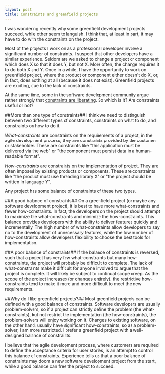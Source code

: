 ```yaml
---
layout: post
title: Constraints and greenfield projects
---
```

I was wondering recently why some greenfield development projects succeed, while other seem to languish. I think that, at least in part, it may have to do with the constraints on the project.

Most of the projects I work on as a professional developer involve a significant number of constraints. I suspect that other developers have a similar experience. Seldom are we asked to change a project or component which does X so that it does Y, but not X. More often, the change requires it to do both X and Y. Once in a while, I have the opportunity to work on greenfield project, where the product or component either doesn't do X, or, in fact, does nothing at all (because it does not exist). Greenfield projects are exciting, due to the lack of constraints.

At the same time, some in the software development community argue rather strongly that [constraints are liberating](http://gettingreal.37signals.com/ch03_Embrace_Constraints.php). So which is it? Are constraints useful or not?

##More than one type of constraints##
I think we need to distinguish between two different types of constraints, constraints on what to do, and constraints on how to do it.

_What-constraints_ are constraints on the requirements of a project, in the agile development process, they are constraints provided by the customer or stakeholder. These are constraints like "this application must be delivered via the web" or "the component must persist data in a human-readable format".

_How-constraints_ are constraints on the implementation of project. They are often imposed by existing products or components. These are constraints like "the product must use threading library X" or "the project should be written in language Y".

Any project has some balance of constraints of these two types.

##A good balance of constraints##
On a greenfield project (or maybe any software development project), it is best to have more what-constraints and fewer how-constraints. In fact, the developers on the project should attempt to maximize the what-constraints and minimize the how-constraints. This balance provides developers with the ability to deliver features quickly and incrementally. The high number of what-constraints allow developers to say no to the development of unnecessary features, while the low number of how-constraints allow developers flexibility to choose the best tools for implementation.

##A poor balance of constraints##
If the balance of constraints is reversed, such that a project has very few what-constraints but many how-constraints, the project will probably be difficult to complete. The lack of what-constraints make it difficult for anyone involved to argue that the project is complete. It will likely be subject to continual scope creep. As the scope of the project increases (or changes entirely), the restrictive how-constraints tend to make it more and more difficult to meet the new requirements.

##Why do I like greenfield projects?##
Most greenfield projects can be defined with a good balance of constraints. Software developers are usually problem-solvers, so if a project can strictly define the problem (the what-constraints), but not restrict the implementation (the how-constraints), the problem-solvers will enjoy working on it. Changes to existing software, on the other hand, usually have significant how-constraints, so as a problem-solver, I am more restricted. I prefer a greenfield project with a well-designed balance of constraints.

I believe that the agile development process, where customers are required to define the acceptance criteria for user stories, is an attempt to control this balance of constraints. Experience tells us that a poor balance of constraints may doom a new software development project from the start, while a good balance can free the project to succeed.

